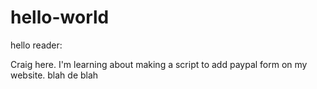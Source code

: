 # hello-world

hello reader:

Craig here.  I'm learning about making a script to add paypal form on my website.
blah de blah
